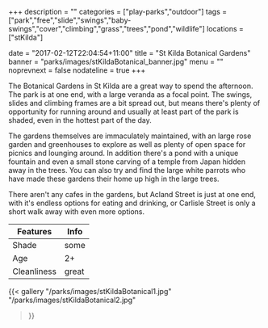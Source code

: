 +++
description = ""
categories = ["play-parks","outdoor"]
tags = ["park","free","slide","swings","baby-swings","cover","climbing","grass","trees","pond","wildlife"]
locations = ["stKilda"]

date = "2017-02-12T22:04:54+11:00"
title = "St Kilda Botanical Gardens"
banner = "parks/images/stKildaBotanical_banner.jpg"
menu = ""
noprevnext = false
nodateline = true
+++

The Botanical Gardens in St Kilda are a great way to spend the afternoon. The park is at one end, with a large veranda as a focal point. The swings, slides and climbing frames are a bit spread out, but means there's plenty of opportunity for running around and usually at least part of the park is shaded, even in the hottest part of the day.

The gardens themselves are immaculately maintained, with an large rose garden and greenhouses to explore as well as plenty of open space for picnics and lounging around. In addition there's a pond with a unique fountain and even a small stone carving of a temple from Japan hidden away in the trees. You can also try and find the large white parrots who have made these gardens their home up high in the large trees.

There aren't any cafes in the gardens, but Acland Street is just at one end, with it's endless options for eating and drinking, or Carlisle Street is only a short walk away with even more options.

Features  | Info
  ------------- | -------------
  Shade  | some
  Age  | 2+
  Cleanliness | great
  
{{< gallery
    "/parks/images/stKildaBotanical1.jpg"
    "/parks/images/stKildaBotanical2.jpg"
>}}

